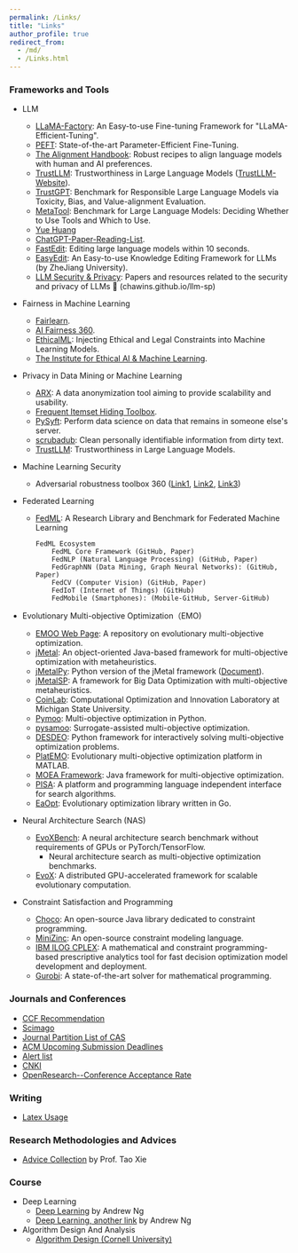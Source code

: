 ```yaml
---
permalink: /Links/
title: "Links"
author_profile: true
redirect_from: 
  - /md/
  - /Links.html
---
```


<!--
<font color=Blue>Framework and Platform</font>
-->



### Frameworks and Tools

- LLM
  - [LLaMA-Factory](https://github.com/hiyouga/LLaMA-Factory): An Easy-to-use Fine-tuning Framework for "LLaMA-Efficient-Tuning".
  - [PEFT](https://github.com/huggingface/peft): State-of-the-art Parameter-Efficient Fine-Tuning.
  - [The Alignment Handbook](https://github.com/huggingface/alignment-handbook): Robust recipes to align language models with human and AI preferences.
  - [TrustLLM](https://github.com/HowieHwong/TrustLLM): Trustworthiness in Large Language Models ([TrustLLM-Website](https://trustllmbenchmark.github.io/TrustLLM-Website/)).
  - [TrustGPT](https://github.com/HowieHwong/TrustGPT): Benchmark for Responsible Large Language Models via Toxicity, Bias, and Value-alignment Evaluation.
  - [MetaTool](https://github.com/HowieHwong/MetaTool): Benchmark for Large Language Models: Deciding Whether to Use Tools and Which to Use.
  - [Yue Huang](https://github.com/HowieHwong)
  - [ChatGPT-Paper-Reading-List](https://github.com/HowieHwong/ChatGPT-Paper-Reading-List).
  - [FastEdit](https://github.com/hiyouga/FastEdit): Editing large language models within 10 seconds.
  - [EasyEdit](https://github.com/zjunlp/EasyEdit): An Easy-to-use Knowledge Editing Framework for LLMs (by ZheJiang University). 
  - [LLM Security & Privacy](https://github.com/chawins/llm-sp): Papers and resources related to the security and privacy of LLMs 🤖 (chawins.github.io/llm-sp) 

  
- Fairness in Machine Learning
  - [Fairlearn](https://fairlearn.org/).
  - [AI Fairness 360](https://ai-fairness-360.org/).
  - [EthicalML](https://gauss.world/zh/project/algorithmic-fairness/): Injecting Ethical and Legal Constraints into Machine Learning Models.
  - [The Institute for Ethical AI & Machine Learning](https://ethical.institute/).


- Privacy in Data Mining or Machine Learning
  - [ARX](https://github.com/arx-deidentifier/arx): A data anonymization tool aiming to provide scalability and usability.
  - [Frequent Itemset Hiding Toolbox](https://github.com/kagklis/Frequent-Itemset-Hiding-Toolbox-x86).
  - [PySyft](https://github.com/OpenMined/PySyft): Perform data science on data that remains in someone else's server.
  - [scrubadub](https://github.com/LeapBeyond/scrubadub?utm_source=catalyzex.com): Clean personally identifiable information from dirty text.
  - [TrustLLM](https://github.com/HowieHwong/TrustLLM): Trustworthiness in Large Language Models.


- Machine Learning Security
  - Adversarial robustness toolbox 360 ([Link1](https://github.com/Trusted-AI/adversarial-robustness-toolbox), [Link2](https://www.ibm.com/blogs/research/2019/09/adversarial-robustness-360-toolbox-v1-0/), [Link3](https://github.com/Trusted-AI/adversarial-robustness-toolbox/wiki/))
 

- Federated Learning
  - [FedML](https://www.media.mit.edu/projects/fedml-a-research-library-and-benchmark-for-federated-machine-learning/overview/): A Research Library and Benchmark for Federated Machine Learning

		FedML Ecosystem
			FedML Core Framework (GitHub, Paper)
			FedNLP (Natural Language Processing) (GitHub, Paper)
			FedGraphNN (Data Mining, Graph Neural Networks): (GitHub, Paper)
			FedCV (Computer Vision) (GitHub, Paper)
			FedIoT (Internet of Things) (GitHub)
			FedMobile (Smartphones): (Mobile-GitHub, Server-GitHub)


- Evolutionary Multi-objective Optimization（EMO)
  - [EMOO Web Page](http://delta.cs.cinvestav.mx/~ccoello/EMOO/): A repository on evolutionary multi-objective optimization. 
  - [jMetal](https://github.com/jMetal/jMetal): An object-oriented Java-based framework for multi-objective optimization with metaheuristics. 
  - [jMetalPy](https://github.com/jMetal/jMetalPy): Python version of the jMetal framework ([Document](https://jmetal.github.io/jMetalPy/tutorials.html)).
  - [jMetalSP](https://github.com/jMetal/jMetalSP): A framework for Big Data Optimization with multi-objective metaheuristics.
  - [CoinLab](http://www.coin-lab.org/content/softwares.html): Computational Optimization and Innovation Laboratory at Michigan State University.
  - [Pymoo](https://pymoo.org/): Multi-objective optimization in Python.  
  - [pysamoo](https://anyoptimization.com/projects/pysamoo/): Surrogate-assisted multi-objective optimization. 
  - [DESDEO](https://desdeo.misitano.xyz/): Python framework for interactively solving multi-objective optimization problems. 
  - [PlatEMO](https://github.com/BIMK/PlatEMO): Evolutionary multi-objective optimization platform in MATLAB. 
  - [MOEA Framework](http://moeaframework.org/): Java framework for multi-objective optimization.  
  - [PISA](https://sop.tik.ee.ethz.ch/pisa/?page=principles.php): A platform and programming language independent interface for search algorithms.
  - [EaOpt](https://github.com/MaxHalford/eaopt): Evolutionary optimization library written in Go.
  

- Neural Architecture Search (NAS)
  - [EvoXBench](https://github.com/EMI-Group/evoxbench): A neural architecture search benchmark without requirements of GPUs or PyTorch/TensorFlow.
    - Neural architecture search as multi-objective optimization benchmarks.
  - [EvoX](https://github.com/EMI-Group/evox): A distributed GPU-accelerated framework for scalable evolutionary computation.


- Constraint Satisfaction and Programming
  - [Choco](https://choco-solver.org/): An open-source Java library dedicated to constraint programming. 
  - [MiniZinc](https://www.minizinc.org/): An open-source constraint modeling language.
  - [IBM ILOG CPLEX](https://www.ibm.com/docs/en/icos/20.1.0): A mathematical and constraint programming-based prescriptive analytics tool for fast decision optimization model development and deployment.
  - [Gurobi](https://www.gurobi.com/features/academic-named-user-license/): A state-of-the-art solver for mathematical programming. 


### Journals and Conferences

- [CCF Recommendation](https://www.ccf.org.cn/Academic_Evaluation/By_category/)
- [Scimago](https://www.scimagojr.com/)
- [Journal Partition List of CAS](http://www.fenqubiao.com/)
- [ACM Upcoming Submission Deadlines](https://www.acm.org/conferences/upcoming-submission-deadlines)
- [Alert list](https://earlywarning.fenqubiao.com/#/)
- [CNKI](https://navi.cnki.net/knavi)
- [OpenResearch--Conference Acceptance Rate](https://www.openresearch.org/wiki/Main_Page)


### Writing
- [Latex Usage](./latex_usage)

### Research Methodologies and Advices
- [Advice Collection](https://taoxiease.github.io/advice.htm) by Prof. Tao Xie


### Course
- Deep Learning
  - [Deep Learning](https://www.bilibili.com/video/BV1QQ4y1G7h7/?spm_id_from=333.337.search-card.all.click&vd_source=40028c5dde6c32c29e1bf84d3c97c9c9) by Andrew Ng 
  - [Deep Learning, another link](https://www.bilibili.com/video/BV1ev4y1U7j2/?spm_id_from=333.337.search-card.all.click&vd_source=40028c5dde6c32c29e1bf84d3c97c9c9) by Andrew Ng
- Algorithm Design And Analysis
  - [Algorithm Design (Cornell University)](https://courses.cs.cornell.edu/cs4820/2023sp/syllabus/#sec-general-information)






